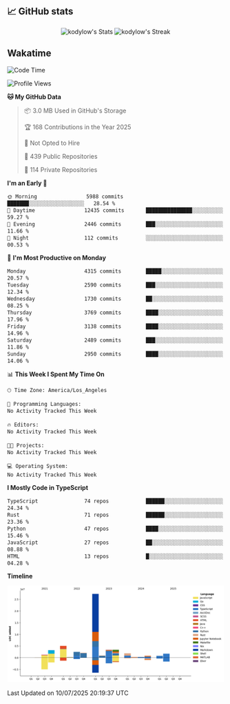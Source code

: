 ## 📈 GitHub stats
<!--START_SECTION:github-->
<div class="badges-githubstats">
  <p align="center">
    <img src="https://github-readme-stats.vercel.app/api?username=kodylow&theme=tokyonight&show_icons=true&hide_border=true&count_private=true" alt="kodylow's Stats" height="165">
    <img src="https://github-readme-streak-stats.herokuapp.com/?user=kodylow&theme=tokyonight&hide_border=true" alt="kodylow's Streak" height="165">
  </p>
</div>
<!--END_SECTION:github-->

## Wakatime 
<!--START_SECTION:waka-->
![Code Time](http://img.shields.io/badge/Code%20Time-1%2C294%20hrs%2031%20mins-blue)

![Profile Views](http://img.shields.io/badge/Profile%20Views-0-blue)

**🐱 My GitHub Data** 

> 📦 3.0 MB Used in GitHub's Storage 
 > 
> 🏆 168 Contributions in the Year 2025
 > 
> 🚫 Not Opted to Hire
 > 
> 📜 439 Public Repositories 
 > 
> 🔑 114 Private Repositories 
 > 
**I'm an Early 🐤** 

```text
🌞 Morning                5988 commits        ███████░░░░░░░░░░░░░░░░░░   28.54 % 
🌆 Daytime                12435 commits       ███████████████░░░░░░░░░░   59.27 % 
🌃 Evening                2446 commits        ███░░░░░░░░░░░░░░░░░░░░░░   11.66 % 
🌙 Night                  112 commits         ░░░░░░░░░░░░░░░░░░░░░░░░░   00.53 % 
```
📅 **I'm Most Productive on Monday** 

```text
Monday                   4315 commits        █████░░░░░░░░░░░░░░░░░░░░   20.57 % 
Tuesday                  2590 commits        ███░░░░░░░░░░░░░░░░░░░░░░   12.34 % 
Wednesday                1730 commits        ██░░░░░░░░░░░░░░░░░░░░░░░   08.25 % 
Thursday                 3769 commits        ████░░░░░░░░░░░░░░░░░░░░░   17.96 % 
Friday                   3138 commits        ████░░░░░░░░░░░░░░░░░░░░░   14.96 % 
Saturday                 2489 commits        ███░░░░░░░░░░░░░░░░░░░░░░   11.86 % 
Sunday                   2950 commits        ████░░░░░░░░░░░░░░░░░░░░░   14.06 % 
```


📊 **This Week I Spent My Time On** 

```text
🕑︎ Time Zone: America/Los_Angeles

💬 Programming Languages: 
No Activity Tracked This Week

🔥 Editors: 
No Activity Tracked This Week

🐱‍💻 Projects: 
No Activity Tracked This Week

💻 Operating System: 
No Activity Tracked This Week
```

**I Mostly Code in TypeScript** 

```text
TypeScript               74 repos            ██████░░░░░░░░░░░░░░░░░░░   24.34 % 
Rust                     71 repos            ██████░░░░░░░░░░░░░░░░░░░   23.36 % 
Python                   47 repos            ████░░░░░░░░░░░░░░░░░░░░░   15.46 % 
JavaScript               27 repos            ██░░░░░░░░░░░░░░░░░░░░░░░   08.88 % 
HTML                     13 repos            █░░░░░░░░░░░░░░░░░░░░░░░░   04.28 % 
```



**Timeline**

![Lines of Code chart](https://raw.githubusercontent.com/Kodylow/Kodylow/master/assets/bar_graph.png)


 Last Updated on 10/07/2025 20:19:37 UTC
<!--END_SECTION:waka-->
